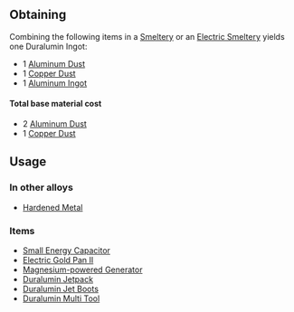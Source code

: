 
## Obtaining

Combining the following items in a [Smeltery](https://github.com/Slimefun/Slimefun4/wiki/Smeltery) or an [Electric Smeltery](https://github.com/Slimefun/Slimefun4/wiki/Electric-Smeltery) yields one Duralumin Ingot:

* 1 [Aluminum Dust](https://github.com/Slimefun/Slimefun4/wiki/Aluminum-Dust)
* 1 [Copper Dust](https://github.com/Slimefun/Slimefun4/wiki/Copper-Dust)
* 1 [Aluminum Ingot](https://github.com/Slimefun/Slimefun4/wiki/Aluminum-Ingot)


#### Total base material cost

* 2 [Aluminum Dust](https://github.com/Slimefun/Slimefun4/wiki/Aluminum-Dust)
* 1 [Copper Dust](https://github.com/Slimefun/Slimefun4/wiki/Copper-Dust)

## Usage

### In other alloys

* [Hardened Metal](https://github.com/Slimefun/Slimefun4/wiki/Hardened-Metal)

### Items

* [Small Energy Capacitor](https://github.com/Slimefun/Slimefun4/wiki/Energy-Capacitors)
* [Electric Gold Pan II](https://github.com/Slimefun/Slimefun4/wiki/Electric-Gold-Pan)
* [Magnesium-powered Generator](https://github.com/Slimefun/Slimefun4/wiki/Magnesium-powered-Generator)
* [Duralumin Jetpack](https://github.com/Slimefun/Slimefun4/wiki/Jetpacks)
* [Duralumin Jet Boots](https://github.com/Slimefun/Slimefun4/wiki/Jet-Boots)
* [Duralumin Multi Tool](https://github.com/Slimefun/Slimefun4/wiki/Multi-Tools)
